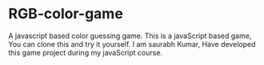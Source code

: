# RGB-color-game
A javascript based color guessing game.
This is a javaScript based game, You can clone this and try it yourself.
I am saurabh Kumar, Have developed this game project during my javaScript course.
